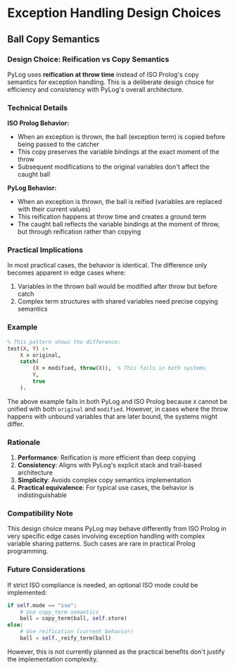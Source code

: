 # Exception Handling Design Choices

## Ball Copy Semantics

### Design Choice: Reification vs Copy Semantics

PyLog uses **reification at throw time** instead of ISO Prolog's copy semantics for exception handling. This is a deliberate design choice for efficiency and consistency with PyLog's overall architecture.

### Technical Details

**ISO Prolog Behavior:**
- When an exception is thrown, the ball (exception term) is copied before being passed to the catcher
- This copy preserves the variable bindings at the exact moment of the throw
- Subsequent modifications to the original variables don't affect the caught ball

**PyLog Behavior:**
- When an exception is thrown, the ball is reified (variables are replaced with their current values)
- This reification happens at throw time and creates a ground term
- The caught ball reflects the variable bindings at the moment of throw, but through reification rather than copying

### Practical Implications

In most practical cases, the behavior is identical. The difference only becomes apparent in edge cases where:

1. Variables in the thrown ball would be modified after throw but before catch
2. Complex term structures with shared variables need precise copying semantics

### Example

```prolog
% This pattern shows the difference:
test(X, Y) :-
    X = original,
    catch(
        (X = modified, throw(X)),  % This fails in both systems
        Y,
        true
    ).
```

The above example fails in both PyLog and ISO Prolog because `X` cannot be unified with both `original` and `modified`. However, in cases where the throw happens with unbound variables that are later bound, the systems might differ.

### Rationale

1. **Performance**: Reification is more efficient than deep copying
2. **Consistency**: Aligns with PyLog's explicit stack and trail-based architecture
3. **Simplicity**: Avoids complex copy semantics implementation
4. **Practical equivalence**: For typical use cases, the behavior is indistinguishable

### Compatibility Note

This design choice means PyLog may behave differently from ISO Prolog in very specific edge cases involving exception handling with complex variable sharing patterns. Such cases are rare in practical Prolog programming.

### Future Considerations

If strict ISO compliance is needed, an optional ISO mode could be implemented:

```python
if self.mode == "iso":
    # Use copy_term semantics
    ball = copy_term(ball, self.store)
else:
    # Use reification (current behavior)
    ball = self._reify_term(ball)
```

However, this is not currently planned as the practical benefits don't justify the implementation complexity.